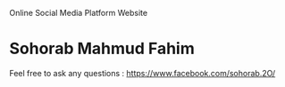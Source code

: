 Online Social Media Platform Website

# Sohorab Mahmud Fahim
Feel free to ask any questions : https://www.facebook.com/sohorab.2O/
